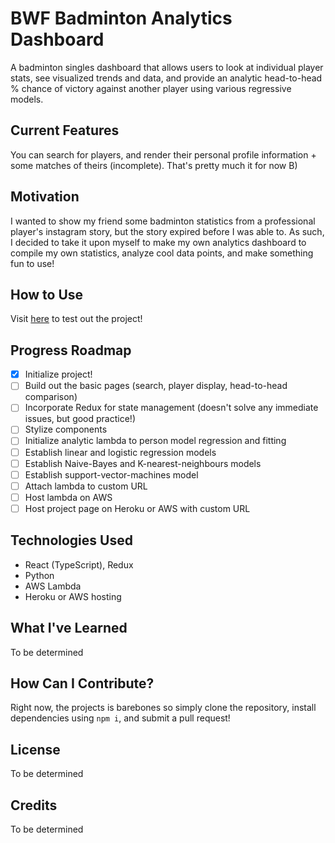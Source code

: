 # BWF Badminton Analytics Dashboard
A badminton singles dashboard that allows users to look at individual player stats, see visualized trends and data, and provide an analytic head-to-head % chance of victory against another player using various regressive models. 

## Current Features
You can search for players, and render their personal profile information + some matches of theirs (incomplete). That's pretty much it for now B)

## Motivation
I wanted to show my friend some badminton statistics from a professional player's instagram story, but the story expired before I was able to. As such, I decided to take it upon myself to make my own analytics dashboard to compile my own statistics, analyze cool data points, and make something fun to use!

## How to Use
Visit [here](http://analytics.badminton-api.com) to test out the project!

## Progress Roadmap
- [x] Initialize project!
- [ ] Build out the basic pages (search, player display, head-to-head comparison)
- [ ] Incorporate Redux for state management (doesn't solve any immediate issues, but good practice!)
- [ ] Stylize components
- [ ] Initialize analytic lambda to person model regression and fitting
- [ ] Establish linear and logistic regression models
- [ ] Establish Naive-Bayes and K-nearest-neighbours models
- [ ] Establish support-vector-machines model
- [ ] Attach lambda to custom URL
- [ ] Host lambda on AWS
- [ ] Host project page on Heroku or AWS with custom URL

## Technologies Used
* React (TypeScript), Redux
* Python
* AWS Lambda
* Heroku or AWS hosting

## What I've Learned
To be determined

## How Can I Contribute?
Right now, the projects is barebones so simply clone the repository, install dependencies using ```npm i```, and submit a pull request!

## License
To be determined

## Credits
To be determined